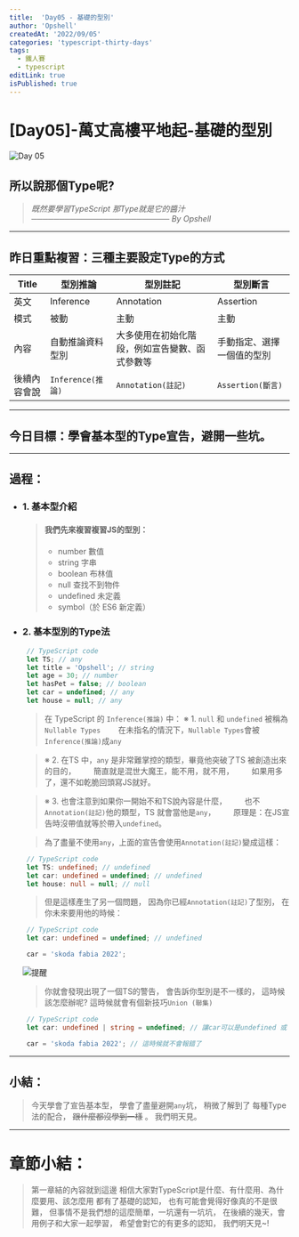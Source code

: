 ```yaml
---
title:  'Day05 - 基礎的型別'
author: 'Opshell'
createdAt: '2022/09/05'
categories: 'typescript-thirty-days'
tags:
  - 鐵人賽
  - typescript
editLink: true
isPublished: true
---
```


# [Day05]-萬丈高樓平地起-基礎的型別
![Day 05](https://ithelp.ithome.com.tw/upload/images/20220905/20109918sHpZpZJ8qP.jpg)

## 所以說那個Type呢?
   > *既然要學習TypeScript*
   > *那Type就是它的醬汁*
   > *───────────────────────── By Opshell*

---
## 昨日重點複習：三種主要設定Type的方式

Title|型別推論|型別註記|型別斷言
-------------|-------------|-------------|-------------
英文|Inference|Annotation|Assertion
模式|被動|主動|主動
內容|自動推論資料型別|大多使用在初始化階段，例如宣告變數、函式參數等|手動指定、選擇一個值的型別
後續內容會說|`Inference(推論)`|`Annotation(註記)`|`Assertion(斷言)`

---
## 今日目標：學會基本型的Type宣告，避開一些坑。

---
## 過程：
- ### 1. 基本型介紹
   > #### 我們先來複習複習JS的型別：
   > - number 數值
   > - string 字串
   > - boolean 布林值
   > - null 查找不到物件
   > - undefined 未定義
   > - symbol（於 ES6 新定義）

- ### 2. 基本型別的Type法
   ```typescript
    // TypeScript code
    let TS; // any
    let title = 'Opshell'; // string
    let age = 30; // number
    let hasPet = false; // boolean
    let car = undefined; // any
    let house = null; // any
   ```
   > 在 TypeScript 的 `Inference(推論)` 中：
   > ※ 1. `null` 和 `undefined` 被稱為  `Nullable Types`
   > 　　在未指名的情況下，`Nullable Types`會被`Inference(推論)`成`any`

   > ※ 2. 在TS 中，`any` 是非常難掌控的類型，畢竟他突破了TS 被創造出來的目的，
   > 　　簡直就是混世大魔王，能不用，就不用，
   > 　　如果用多了，還不如乾脆回頭寫JS就好。

   > ※ 3. 也會注意到如果你一開始不和TS說內容是什麼，
   > 　　也不`Annotation(註記)`他的類型，TS 就會當他是`any`，
   > 　　原理是：在JS宣告時沒帶值就等於帶入`undefined`。

   > 為了盡量不使用`any`，上面的宣告會使用`Annotation(註記)`變成這樣：
   ```typescript
    // TypeScript code
    let TS: undefined; // undefined
    let car: undefined = undefined; // undefined
    let house: null = null; // null
   ```
   > 但是這樣產生了另一個問題，
   > 因為你已經`Annotation(註記)`了型別，
   > 在你未來要用他的時候：
   ```typescript
    // TypeScript code
    let car: undefined = undefined; // undefined

    car = 'skoda fabia 2022';
   ```
   ![提醒](https://ithelp.ithome.com.tw/upload/images/20220905/201099180RoTi6oSqJ.png)

   > 你就會發現出現了一個TS的警告，
   > 會告訴你型別是不一樣的，
   > 這時候該怎麼辦呢?
   > 這時候就會有個新技巧`Union (聯集)`
   ```typescript
    // TypeScript code
    let car: undefined | string = undefined; // 讓car可以是undefined 或 string

    car = 'skoda fabia 2022'; // 這時候就不會報錯了
   ```

---
## 小結：
   > 今天學會了宣告基本型，
   > 學會了盡量避開`any`坑，
   > 稍微了解到了 每種Type法的配合，
   > ~~跟什麼都沒學到一樣~~ 。
   > 我們明天見。

---
# 章節小結：
   > 第一章結的內容就到這邊
   > 相信大家對TypeScript是什麼、有什麼用、為什麼要用、該怎麼用
   > 都有了基礎的認知，
   > 也有可能會覺得好像真的不是很難，
   > 但事情不是我們想的這麼簡單，一坑還有一坑坑，
   > 在後續的幾天，會用例子和大家一起學習，
   > 希望會對它的有更多的認知，
   > 我們明天見~!
